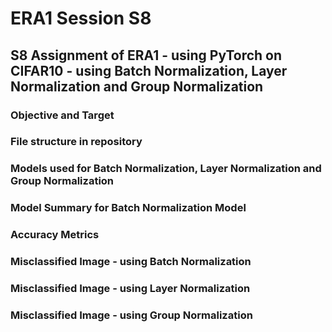 # ERA1 Session S8
## S8 Assignment of ERA1 - using PyTorch on CIFAR10 - using Batch Normalization, Layer Normalization and Group Normalization

### Objective and Target

### File structure in repository

### Models used for Batch Normalization, Layer Normalization and Group Normalization

### Model Summary for Batch Normalization Model

### Accuracy Metrics

### Misclassified Image - using Batch Normalization

### Misclassified Image - using Layer Normalization

### Misclassified Image - using Group Normalization
